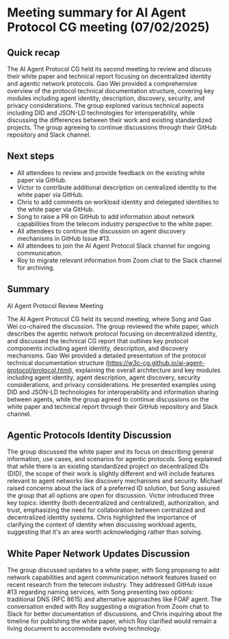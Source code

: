 # Meeting summary for AI Agent Protocol CG meeting (07/02/2025)

## Quick recap


The AI Agent Protocol CG held its second meeting to review and discuss their white paper and technical report focusing on decentralized identity and agentic network protocols. Gao Wei provided a comprehensive overview of the protocol technical documentation structure, covering key modules including agent identity, description, discovery, security, and privacy considerations. The group explored various technical aspects including DID and JSON-LD technologies for interoperability, while discussing the differences between their work and existing standardized projects. The group agreeing to continue discussions through their GitHub repository and Slack channel.

## Next steps

- All attendees to review and provide feedback on the existing white paper via GitHub.
- Victor to contribute additional description on centralized identity to the white paper via GitHub.
- Chris to add comments on workload identity and delegated identities to the white paper via GitHub.
- Song to raise a PR on GitHub to add information about network capabilities from the telecom industry perspective to the white paper.
- All attendees to continue the discussion on agent discovery mechanisms in GitHub Issue #13.
- All attendees to join the AI Agent Protocol Slack channel for ongoing communication.
- Roy to migrate relevant information from Zoom chat to the Slack channel for archiving.

## Summary


AI Agent Protocol Review Meeting


The AI Agent Protocol CG held its second meeting, where Song and Gao Wei co-chaired the discussion. The group reviewed the white paper, which describes the agentic network protocol focusing on decentralized identity, and discussed the technical CG report that outlines key protocol components including agent identity, description, and discovery mechanisms. Gao Wei provided a detailed presentation of the protocol technical documentation structure (https://w3c-cg.github.io/ai-agent-protocol/protocol.html), explaining the overall architecture and key modules including agent identity, agent description, agent discovery, security considerations, and privacy considerations. He presented examples using DID and JSON-LD technologies for interoperability and information sharing between agents, while the group agreed to continue discussions on the white paper and technical report through their GitHub repository and Slack channel.

## Agentic Protocols Identity Discussion


The group discussed the white paper and its focus on describing general information, use cases, and scenarios for agentic protocols. Song explained that while there is an existing standardized project on decentralized IDs (DID), the scope of their work is slightly different and will include features relevant to agent networks like discovery mechanisms and security. Michael raised concerns about the lack of a preferred ID solution, but Song assured the group that all options are open for discussion. Victor introduced three key topics: identity (both decentralized and centralized), authorization, and trust, emphasizing the need for collaboration between centralized and decentralized identity systems. Chris highlighted the importance of clarifying the context of identity when discussing workload agents, suggesting that it's an area worth acknowledging rather than solving.

## White Paper Network Updates Discussion


The group discussed updates to a white paper, with Song proposing to add network capabilities and agent communication network features based on recent research from the telecom industry. They addressed GitHub issue #13 regarding naming services, with Song presenting two options: traditional DNS (RFC 8615) and alternative approaches like FOAF agent. The conversation ended with Roy suggesting a migration from Zoom chat to Slack for better documentation of discussions, and Chris inquiring about the timeline for publishing the white paper, which Roy clarified would remain a living document to accommodate evolving technology.